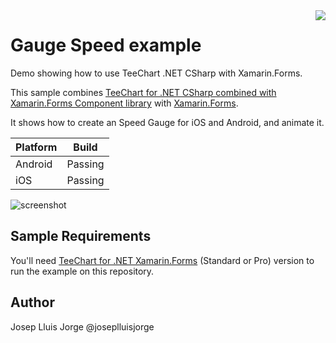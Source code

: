 <a href="https://www.steema.com/product/forms">
<img align="right" src="http://www.teechart.net/img/logos/teechart_forms.png">
</a>

Gauge Speed example
===================
Demo showing how to use TeeChart .NET CSharp with Xamarin.Forms.

This sample combines [TeeChart for .NET CSharp combined with Xamarin.Forms Component library](https://www.steema.com/product/forms) with [Xamarin.Forms](https://www.xamarin.com/forms). 

It shows how to create an Speed Gauge for iOS and Android, and animate it.

|Platform|Build|
|--|--| 
| Android |Passing|
|iOS|Passing|

![screenshot](https://github.com/Steema/teechart-xamarin-forms-samples/blob/master/GaugeSpeed/screenshots/TeeChart.GaugeSpeed.Xamarin.Forms.gif?raw=true "TeeChart for Xamarin.Forms")

## Sample Requirements

You'll need [TeeChart for .NET  Xamarin.Forms](https://www.steema.com/downloads/forms) (Standard or Pro) version to run the example on this repository. 

## Author

Josep Lluis Jorge
@joseplluisjorge

